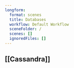 ```yaml
---
longform:
  format: scenes
  title: Databases
  workflow: Default Workflow
  sceneFolder: /
  scenes: []
  ignoredFiles: []
---
```

## [[Cassandra]]

